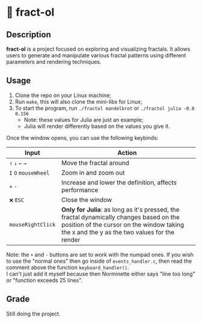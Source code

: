 # 🌌 fract-ol

## Description
**fract-ol** is a project focused on exploring and visualizing fractals. It allows users to generate and manipulate various fractal patterns using different parameters and rendering techniques.

## Usage
1. Clone the repo on your Linux machine;
2. Run `make`, this will also clone the mini-libx for Linux;
3. To start the program, run `./fractol mandelbrot` or `./fractol julia -0.8 0.156`
	- Note: these values for Julia are just an example;
	- Julia will render differently based on the values you give it.

Once the window opens, you can use the following keybinds:

| Input | Action |
|-|-|
| `↑` `↓` `←` `→` | Move the fractal around |
| `I` `O` `mouseWheel` | Zoom in and zoom out |
| `+` `-` | Increase and lower the definition, affects performance |
| `❌` `ESC` | Close the window |
| `mouseRightClick` | **Only for Julia**: as long as it's pressed, the fractal dynamically changes based on the position of the cursor on the window taking the x and the y as the two values for the render |

Note: the `+` and `-` buttons are set to work with the numpad ones. If you wish to use the "normal ones" then go inside of `events_handler.c`, then read the comment above the function `keyboard_handler()`.\
I can't just add it myself because then Norminette either says "line too long" or "function exceeds 25 lines".

## Grade
Still doing the project.

